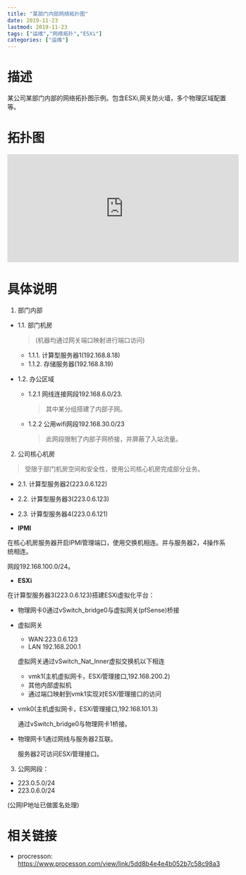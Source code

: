```yaml
---
title: "某部门内部网络拓扑图"
date: 2019-11-23
lastmod: 2019-11-23
tags: ["运维","网络拓扑","ESXi"]
categories: ["运维"]
---
```

# 描述
某公司某部门内部的网络拓扑图示例。包含ESXi,网关防火墙，多个物理区域配置等。

# 拓扑图
<iframe id="embed_dom" name="embed_dom" frameborder="0" style="display:block;width:525px; height:245px;" src="https://www.processon.com/embed/5dd8a635e4b055847e023b56"></iframe>

# 具体说明

1. 部门内部

 - 1.1. 部门机房
   > (机器均通过网关端口映射进行端口访问)
   
   - 1.1.1. 计算型服务器1(192.168.8.18)
   - 1.1.2. 存储服务器(192.168.8.19)
 - 1.2. 办公区域
   - 1.2.1 网线连接网段192.168.6.0/23.
     > 其中某分组搭建了内部子网。
     
   - 1.2.2 公用wifi网段192.168.30.0/23
     > 此网段限制了内部子网桥接，并屏蔽了入站流量。
     
2. 公司核心机房
 > 受限于部门机房空间和安全性，使用公司核心机房完成部分业务。
 
 - 2.1. 计算型服务器2(223.0.6.122)
 - 2.2. 计算型服务器3(223.0.6.123)
 - 2.3. 计算型服务器4(223.0.6.121)

 - **IPMI**
 
  在核心机房服务器开启IPMI管理端口，使用交换机相连。并与服务器2，4操作系统相连。
  
  网段192.168.100.0/24。
  
 - **ESXi**
 
  在计算型服务器3(223.0.6.123)搭建ESXi虚拟化平台：
  
  - 物理网卡0通过vSwitch_bridge0与虚拟网关(pfSense)桥接
  - 虚拟网关
    
    - WAN:223.0.6.123
    - LAN 192.168.200.1
    
    虚拟网关通过vSwitch_Nat_Inner虚拟交换机以下相连
    
    - vmk1(主机虚拟网卡，ESXi管理接口,192.168.200.2)
    - 其他内部虚拟机
    - 通过端口映射到vmk1实现对ESXi管理接口的访问
    
  - vmk0(主机虚拟网卡，ESXi管理接口,192.168.101.3)
  
    通过vSwitch_bridge0与物理网卡1桥接。
    
  - 物理网卡1通过网线与服务器2互联。
  
     服务器2可访问ESXi管理接口。   

3. 公网网段：
 - 223.0.5.0/24
 - 223.0.6.0/24

(公网IP地址已做匿名处理)

# 相关链接

 - procresson: https://www.processon.com/view/link/5dd8b4e4e4b052b7c58c98a3
